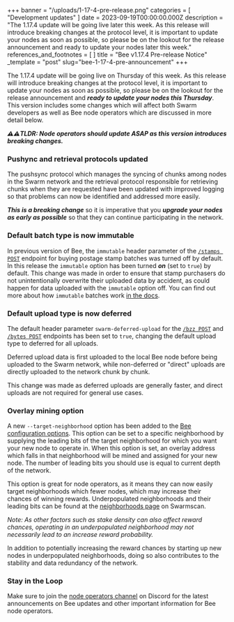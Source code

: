 +++
banner = "/uploads/1-17-4-pre-release.png"
categories = [ "Development updates" ]
date = 2023-09-19T00:00:00.000Z
description = "The 1.17.4 update will be going live later this week. As this release will introduce breaking changes at the protocol level, it is important to update your nodes as soon as possible, so please be on the lookout for the release announcement and ready to update your nodes later this week."
references_and_footnotes = [ ]
title = "Bee v1.17.4 Pre-release Notice"
_template = "post"
slug="bee-1-17-4-pre-announcement"
+++


The 1.17.4 update will be going live on Thursday of this week. As this release will introduce breaking changes at the protocol level, it is important to update your nodes as soon as possible, so please be on the lookout for the release announcement and ***ready to update your nodes this Thursday***. This version includes some changes which will affect both Swarm developers as well as Bee node operators which are discussed in more detail below. 

***⚠️⚠️TLDR: Node operators should update ASAP as this version introduces breaking changes.***

### Pushync and retrieval protocols updated

The pushsync protocol which manages the syncing of chunks among nodes in the Swarm network and the retrieval protocol responsible for retrieving chunks when they are requested have been updated with improved logging so that problems can now be identified and addressed more easily.

***This is a breaking change*** so it is imperative that you ***upgrade your nodes as early as possible*** so that they can continue participating in the network.


### Default batch type is now immutable

In previous version of Bee, the `immutable` header parameter of the [`/stamps POST`](https://docs.ethswarm.org/api/#tag/Postage-Stamps/paths/~1stamps~1%7Bamount%7D~1%7Bdepth%7D/post) endpoint for buying postage stamp batches was turned off by default. In this release the `immutable` option has been turned ***on*** (set to `true`) by default. This change was made in order to ensure that stamp purchasers do not unintentionally overwrite their uploaded data by accident, as could happen for data uploaded with the `immutable` option off. You can find out more about how `immutable` batches work [in the docs](https://docs.ethswarm.org/docs/learn/technology/contracts/postage-stamp/#batch-utilisation).


### Default upload type is now deferred

The default header parameter `swarm-deferred-upload` for the [`/bzz POST`](https://docs.ethswarm.org/api/#tag/BZZ/paths/~1bzz/post) and [`/bytes POST`](https://docs.ethswarm.org/api/#tag/Bytes/paths/~1bytes/post) endpoints has been set to `true`, changing the default upload type to deferred for all uploads. 

Deferred upload data is first uploaded to the local Bee node before being uploaded to the Swarm network, while non-deferred or "direct" uploads are directly uploaded to the network chunk by chunk.

This change was made as deferred uploads are generally faster, and direct uploads are not required for general use cases.

### Overlay mining option

A new `--target-neighborhood` option has been added to the [Bee configuration options](https://docs.ethswarm.org/docs/bee/working-with-bee/configuration#configuration-for-bee-start). This option can be set to a specific neighborhood by supplying the leading bits of the target neighborhood for which you want your new node to operate in. When this option is set, an overlay address which falls in that neighborhood will be mined and assigned for your new node. The number of leading bits you should use is equal to current depth of the network. 

This option is great for node operators, as it means they can now easily target neighborhoods which fewer nodes, which may increase their chances of winning rewards. Underpopulated neighborhoods and their leading bits can be found at the [neighborhoods page](https://swarmscan.io/neighborhoods) on Swarmscan. 

*Note: As other factors such as stake density can also affect reward chances, operating in an underpopulated neighborhood may not necessarily lead to an increase reward probability.*

In addition to potentially increasing the reward chances by starting up new nodes in underpopulated neighborhoods, doing so also contributes to the stability and data redundancy of the network.

### Stay in the Loop

Make sure to join the [node operators channel](https://discord.com/channels/799027393297514537/811553590170353685) on Discord for the latest announcements on Bee updates and other important information for Bee node operators.
